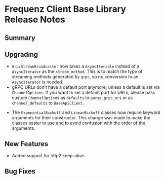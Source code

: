 # Frequenz Client Base Library Release Notes

## Summary

<!-- Here goes a general summary of what this release is about -->

## Upgrading

- `GrpcStreamBroadcaster` now takes a `AsyncIterable` instead of a `AsyncIterator` as the `stream_method`. This is to match the type of streaming methods generated by `grpc`, so no conversion to an `AsyncIterator` is needed.
- gRPC URLs don't have a default port anymore, unless a default is set via `ChannelOptions`. If you want to set a default port for URLs, please pass custom `ChannelOptions` as `defaults` to `parse_grpc_uri` or as `channel_defaults` to `BaseApiClient`.
* The `ExponentialBackoff` and `LinearBackoff` classes now require keyword arguments for their constructor. This change was made to make the classes easier to use and to avoid confusion with the order of the arguments.

## New Features

- Added support for http2 keep-alive.

## Bug Fixes

<!-- Here goes notable bug fixes that are worth a special mention or explanation -->
